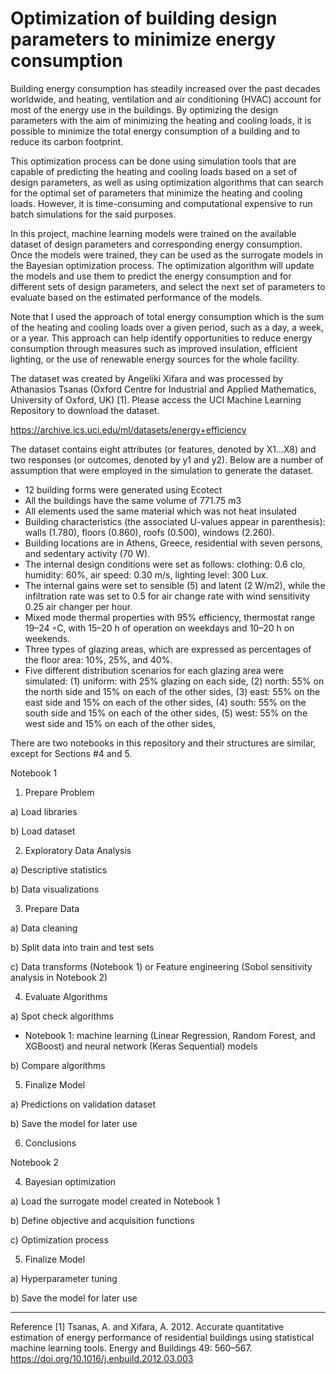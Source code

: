 # Optimization of building design parameters to minimize energy consumption

Building energy consumption has steadily increased over the past decades worldwide, and heating, ventilation and air conditioning (HVAC) account for most of the energy use in the buildings. By optimizing the design parameters with the aim of minimizing the heating and cooling loads, it is possible to minimize the total energy consumption of a building and to reduce its carbon footprint. 

This optimization process can be done using simulation tools that are capable of predicting the heating and cooling loads based on a set of design parameters, as well as using optimization algorithms that can search for the optimal set of parameters that minimize the heating and cooling loads. However, it is time-consuming and computational expensive to run batch simulations for the said purposes.

In this project, machine learning models were trained on the available dataset of design parameters and corresponding energy consumption. Once the models were trained, they can be used as the surrogate models in the Bayesian optimization process. The optimization algorithm will update the models and use them to predict the energy consumption and for different sets of design parameters, and select the next set of parameters to evaluate based on the estimated performance of the models. 

Note that I used the approach of total energy consumption which is the sum of the heating and cooling loads over a given period, such as a day, a week, or a year. This approach can help identify opportunities to reduce energy consumption through measures such as improved insulation, efficient lighting, or the use of renewable energy sources for the whole facility.

The dataset was created by Angeliki Xifara and was processed by Athanasios Tsanas (Oxford Centre for Industrial and Applied Mathematics, University of Oxford, UK) [1]. Please access the UCI Machine Learning Repository to download the dataset.

https://archive.ics.uci.edu/ml/datasets/energy+efficiency

The dataset contains eight attributes (or features, denoted by X1...X8) and two responses (or outcomes, denoted by y1 and y2). Below are a number of assumption that were employed in the simulation to generate the dataset. 

-	12 building forms were generated using Ecotect
-	All the buildings have the same volume of 771.75 m3
-	All elements used the same material which was not heat insulated
-	Building characteristics (the associated U-values appear in parenthesis): walls (1.780), floors (0.860), roofs (0.500), windows (2.260).
-	Building locations are in Athens, Greece, residential with seven persons, and sedentary activity (70 W).
-	The internal design conditions were set as follows: clothing: 0.6 clo, humidity: 60%, air speed: 0.30 m/s, lighting level: 300 Lux.
-	The internal gains were set to sensible (5) and latent (2 W/m2), while the infiltration rate was set to 0.5 for air change rate with wind sensitivity 0.25 air changer per hour.
-	Mixed mode thermal properties with 95% efficiency, thermostat range 19–24 ◦C, with 15–20 h of operation on weekdays and 10–20 h on weekends.
-	Three types of glazing areas, which are expressed as percentages of the floor area: 10%, 25%, and 40%.
-	Five different distribution scenarios for each glazing area were simulated:
(1) uniform: with 25% glazing on each side, 
(2) north: 55% on the north side and 15% on each of the other sides, 
(3) east: 55% on the east side and 15% on each of the other sides, 
(4) south: 55% on the south side and 15% on each of the other sides, 
(5) west: 55% on the west side and 15% on each of the other sides,

There are two notebooks in this repository and their structures are similar, except for Sections #4 and 5.

Notebook 1

1. Prepare Problem

a) Load libraries

b) Load dataset

2. Exploratory Data Analysis

a) Descriptive statistics

b) Data visualizations

3. Prepare Data

a) Data cleaning

b) Split data into train and test sets

c) Data transforms (Notebook 1) or Feature engineering (Sobol sensitivity analysis in Notebook 2) 

4. Evaluate Algorithms

a) Spot check algorithms 
   
   - Notebook 1: machine learning (Linear Regression, Random Forest, and XGBoost) and neural network (Keras Sequential) models

b) Compare algorithms

5. Finalize Model

a) Predictions on validation dataset

b) Save the model for later use

6. Conclusions


Notebook 2

4. Bayesian optimization

a)	Load the surrogate model created in Notebook 1

b)	Define objective and acquisition functions

c)	Optimization process

5. Finalize Model

a) Hyperparameter tuning

b) Save the model for later use


-------------------------------------------------------------------------------------------------------------------------------------
Reference
[1]	Tsanas, A. and Xifara, A. 2012. Accurate quantitative estimation of energy performance of residential buildings using statistical machine learning tools. Energy and Buildings 49: 560–567. https://doi.org/10.1016/j.enbuild.2012.03.003 

